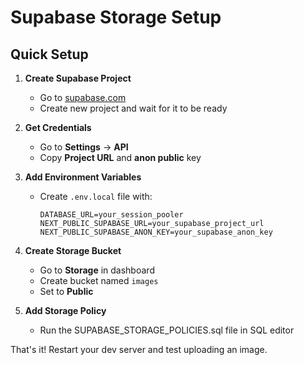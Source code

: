 # Supabase Storage Setup

## Quick Setup

1. **Create Supabase Project**
   - Go to [supabase.com](https://supabase.com)
   - Create new project and wait for it to be ready

2. **Get Credentials**
   - Go to **Settings** → **API**
   - Copy **Project URL** and **anon public** key

3. **Add Environment Variables**
   - Create `.env.local` file with:
     ```
     DATABASE_URL=your_session_pooler
     NEXT_PUBLIC_SUPABASE_URL=your_supabase_project_url
     NEXT_PUBLIC_SUPABASE_ANON_KEY=your_supabase_anon_key
     ```

4. **Create Storage Bucket**
   - Go to **Storage** in dashboard
   - Create bucket named `images`
   - Set to **Public**

5. **Add Storage Policy**
   - Run the SUPABASE_STORAGE_POLICIES.sql file in SQL editor

That's it! Restart your dev server and test uploading an image. 